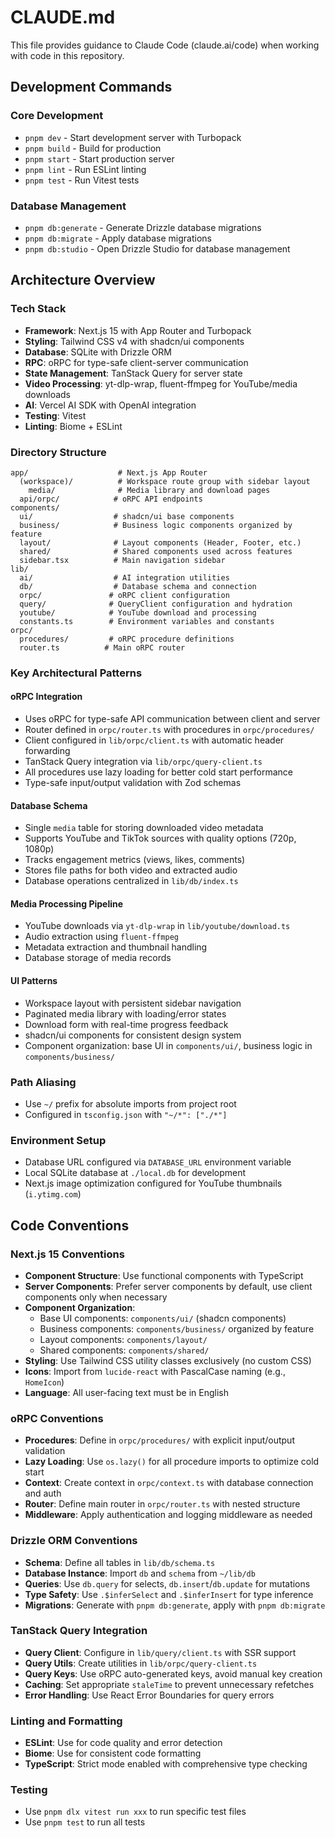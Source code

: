 # CLAUDE.md

This file provides guidance to Claude Code (claude.ai/code) when working with code in this repository.

## Development Commands

### Core Development
- `pnpm dev` - Start development server with Turbopack
- `pnpm build` - Build for production
- `pnpm start` - Start production server
- `pnpm lint` - Run ESLint linting
- `pnpm test` - Run Vitest tests

### Database Management
- `pnpm db:generate` - Generate Drizzle database migrations
- `pnpm db:migrate` - Apply database migrations
- `pnpm db:studio` - Open Drizzle Studio for database management

## Architecture Overview

### Tech Stack
- **Framework**: Next.js 15 with App Router and Turbopack
- **Styling**: Tailwind CSS v4 with shadcn/ui components
- **Database**: SQLite with Drizzle ORM
- **RPC**: oRPC for type-safe client-server communication
- **State Management**: TanStack Query for server state
- **Video Processing**: yt-dlp-wrap, fluent-ffmpeg for YouTube/media downloads
- **AI**: Vercel AI SDK with OpenAI integration
- **Testing**: Vitest
- **Linting**: Biome + ESLint

### Directory Structure
```
app/                    # Next.js App Router
  (workspace)/          # Workspace route group with sidebar layout
    media/              # Media library and download pages
  api/orpc/            # oRPC API endpoints
components/
  ui/                  # shadcn/ui base components
  business/            # Business logic components organized by feature
  layout/              # Layout components (Header, Footer, etc.)
  shared/              # Shared components used across features
  sidebar.tsx          # Main navigation sidebar
lib/
  ai/                  # AI integration utilities
  db/                  # Database schema and connection
  orpc/               # oRPC client configuration
  query/              # QueryClient configuration and hydration
  youtube/            # YouTube download and processing
  constants.ts        # Environment variables and constants
orpc/
  procedures/         # oRPC procedure definitions
  router.ts          # Main oRPC router
```

### Key Architectural Patterns

#### oRPC Integration
- Uses oRPC for type-safe API communication between client and server
- Router defined in `orpc/router.ts` with procedures in `orpc/procedures/`
- Client configured in `lib/orpc/client.ts` with automatic header forwarding
- TanStack Query integration via `lib/orpc/query-client.ts`
- All procedures use lazy loading for better cold start performance
- Type-safe input/output validation with Zod schemas

#### Database Schema
- Single `media` table for storing downloaded video metadata
- Supports YouTube and TikTok sources with quality options (720p, 1080p)
- Tracks engagement metrics (views, likes, comments)
- Stores file paths for both video and extracted audio
- Database operations centralized in `lib/db/index.ts`

#### Media Processing Pipeline
- YouTube downloads via `yt-dlp-wrap` in `lib/youtube/download.ts`
- Audio extraction using `fluent-ffmpeg`
- Metadata extraction and thumbnail handling
- Database storage of media records

#### UI Patterns
- Workspace layout with persistent sidebar navigation
- Paginated media library with loading/error states
- Download form with real-time progress feedback
- shadcn/ui components for consistent design system
- Component organization: base UI in `components/ui/`, business logic in `components/business/`

### Path Aliasing
- Use `~/` prefix for absolute imports from project root
- Configured in `tsconfig.json` with `"~/*": ["./*"]`

### Environment Setup
- Database URL configured via `DATABASE_URL` environment variable
- Local SQLite database at `./local.db` for development
- Next.js image optimization configured for YouTube thumbnails (`i.ytimg.com`)

## Code Conventions

### Next.js 15 Conventions
- **Component Structure**: Use functional components with TypeScript
- **Server Components**: Prefer server components by default, use client components only when necessary
- **Component Organization**:
  - Base UI components: `components/ui/` (shadcn components)
  - Business components: `components/business/` organized by feature
  - Layout components: `components/layout/`
  - Shared components: `components/shared/`
- **Styling**: Use Tailwind CSS utility classes exclusively (no custom CSS)
- **Icons**: Import from `lucide-react` with PascalCase naming (e.g., `HomeIcon`)
- **Language**: All user-facing text must be in English

### oRPC Conventions
- **Procedures**: Define in `orpc/procedures/` with explicit input/output validation
- **Lazy Loading**: Use `os.lazy()` for all procedure imports to optimize cold start
- **Context**: Create context in `orpc/context.ts` with database connection and auth
- **Router**: Define main router in `orpc/router.ts` with nested structure
- **Middleware**: Apply authentication and logging middleware as needed

### Drizzle ORM Conventions
- **Schema**: Define all tables in `lib/db/schema.ts`
- **Database Instance**: Import `db` and `schema` from `~/lib/db`
- **Queries**: Use `db.query` for selects, `db.insert`/`db.update` for mutations
- **Type Safety**: Use `.$inferSelect` and `.$inferInsert` for type inference
- **Migrations**: Generate with `pnpm db:generate`, apply with `pnpm db:migrate`

### TanStack Query Integration
- **Query Client**: Configure in `lib/query/client.ts` with SSR support
- **Query Utils**: Create utilities in `lib/orpc/query-client.ts`
- **Query Keys**: Use oRPC auto-generated keys, avoid manual key creation
- **Caching**: Set appropriate `staleTime` to prevent unnecessary refetches
- **Error Handling**: Use React Error Boundaries for query errors

### Linting and Formatting
- **ESLint**: Use for code quality and error detection
- **Biome**: Use for consistent code formatting
- **TypeScript**: Strict mode enabled with comprehensive type checking

### Testing
- Use `pnpm dlx vitest run xxx` to run specific test files
- Use `pnpm test` to run all tests